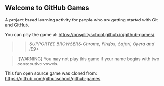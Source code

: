 ## Welcome to GitHub Games

A project based learning activity for people who are getting started with Git and GitHub.

You can play the game at: https://opsgilityschool.github.io/github-games/

>> _*SUPPORTED BROWSERS*: Chrome, Firefox, Safari, Opera and IE9+_

>![WARNING]
>You may not play this game if your name begins with two consecutive vowels. 

This fun open source game was cloned from: https://github.com/githubschool/github-games
